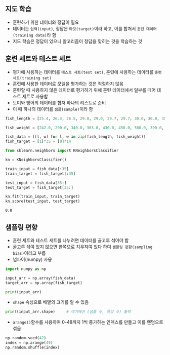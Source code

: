 
## 지도 학습
- 훈련하기 위한 데이터와 정답이 필요
- 데이터는 `입력(input)`, 정답은 `타깃(target)`이라 하고, 이를 합쳐서 `훈련 데이터(training data)`라 함
- 지도 학습은 정답이 있으니 알고리즘이 정답을 맞히는 것을 학습하는 것


## 훈련 세트와 테스트 세트
- 평가에 사용하는 데이터를 `테스트 세트(test set)`, 훈련에 사용하는 데이터를 `훈련 세트(training set)`
- 훈련에 사용한 데이터로 모델을 평가하는 것은 적절하지 않음
- 훈련할 때 사용하지 않은 데이터로 평가하기 위해 훈련 데이터에서 일부를 떼어 테스트 세트로 사용함
- 도미와 빙어의 데이터를 합쳐 하나의 리스트로 준비
- 이 때 하나의 데이터를 `샘플(sample)`이라 함
```python
fish_length = [25.4, 26.3, 26.5, 29.0, 29.0, 29.7, 29.7, 30.0, 30.0, 30.7, 31.0, 31.0, 31.5, 32.0, 32.0, 32.0, 33.0, 33.0, 33.5, 33.5, 34.0, 34.0, 34.5, 35.0, 35.0, 35.0, 35.0, 36.0, 36.0, 37.0, 38.5, 38.5, 39.5, 41.0, 41.0, 9.8, 10.5, 10.6, 11.0, 11.2, 11.3, 11.8, 11.8, 12.0, 12.2, 12.4, 13.0, 14.3, 15.0]

fish_weight = [242.0, 290.0, 340.0, 363.0, 430.0, 450.0, 500.0, 390.0, 450.0, 500.0, 475.0, 500.0, 500.0, 340.0, 600.0, 600.0, 700.0, 700.0, 610.0, 650.0, 575.0, 685.0, 620.0, 680.0, 700.0, 725.0, 720.0, 714.0, 850.0, 1000.0, 920.0, 955.0, 925.0, 975.0, 950.0, 6.7, 7.5, 7.0, 9.7, 9.8, 8.7, 10.0, 9.9, 9.8, 12.2, 13.4, 12.2, 19.7, 19.9]

fish_data = [[l, w] for l, w in zip(fish_length, fish_weight)]
fish_target = [1]*35 + [0]*14

from sklearn.neighbors import KNeighborsClassifier

kn = KNeighborsClassifier()

train_input = fish_data[:35]
train_target = fish_target[:35]

test_input = fish_data[35:]
test_target = fish_target[35:]

kn.fit(train_input, train_target)
kn.score(test_input, test_target)
```
```
0.0
```



## 샘플링 편향
- 훈련 세트와 테스트 세트를 나누려면 데이터를 골고루 섞어야 함
- 골고루 섞여 있지 않으면 한쪽으로 치우져여 있다 하여 `샘플링 편향(sampling bias)`이라고 부름
- 넘파이(numpy) 사용
```python
import numpy as np

input_arr = np.array(fish_data)
target_arr = np.array(fish_target)

print(input_arr)
```
- `shape` 속성으로 배열의 크기를 알 수 있음
```python
print(input_arr.shape)     # 여기에선 (샘플 수, 특성 수) 출력
```
- `arange()`함수를 사용하여 0-48까지 1씩 증가하는 인덱스를 만들고 이를 랜덤으로 섞음
```python
np.random.seed(42)
index = np.arange(49)
np.random.shuffle(index)
```